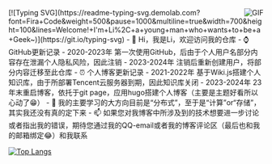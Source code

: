<img align="right" alt="GIF" src="https://raw.githubusercontent.com/JoeyBling/JoeyBling/master/pic/pusheencode.gif" />
[![Typing SVG](https://readme-typing-svg.demolab.com?font=Fira+Code&weight=500&pause=1000&multiline=true&width=700&height=100&lines=Welcome!+I'm+Li%2C+a+young+man+who+wants+to+be+a+Geek~)](https://git.io/typing-svg)
- 👋 Hi，我是Li，欢迎访问我的仓库
- ⌚ GitHub更新记录
  - 2020-2023年 第一次使用GitHub，后由于个人用户名部分内容存在泄漏个人隐私风险，因此注销
  - 2023-2024年 注销后重新创建用户，将部分内容迁移至此仓库
- ⏰ 个人博客更新记录
  - 2021-2022年 基于Wiki.js搭建个人知识库，由于所部署Tencent云服务器到期，因此知识库关闭
  - 2023-2024年 23年末重启博客，依托于git page，应用hugo搭建个人博客（主要是主题好看所以心动了😁）
- 🌱 我的主要学习的大方向目前是“分布式”，至于是“计算”or“存储”，其实我还没有真的定下来
- 📫 如果您对我博客中所涉及到的技术想要进一步讨论或者指出我的错误，期待您通过我的QQ-email或者我的博客评论区（最后也和我的邮箱绑定😂）和我联系  

[![Top Langs](https://github-readme-stats.vercel.app/api/top-langs/?username=returnToInnocence&langs_count=8&layout=compact&&exclude_repo=returnToInnocence,returnToInnocence.github.io,MyBlogHugoComment)](https://github.com/anuraghazra/github-readme-stats)  


